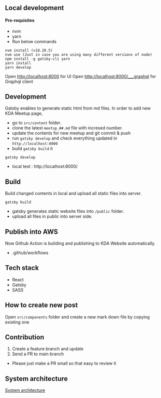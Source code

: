 ## Local development

#### Pre-requisites

-   nvm
-   yarn
-   Run below commands

```
nvm install (v18.20.5)
nvm use (Just in case you are using many different versions of node)
npm install -g gatsby-cli yarn
yarn install
yarn develop
```

Open [http://localhost:8000](http://localhost:8000) for UI
Open [http://localhost:8000/\_\_\_graphql](http://localhost:8000/___graphql) for Grqphql client

## Development

Gatsby enables to generate static html from md files.
In order to add new KDA Meetup page,

-   go to `src/content` folder.
-   clone the latest `meetup_##.md` file with incresed number.
-   update the contents for new meetup and git commit & push
-   run `gatsby develop` and check everything updated in `http://localhost:8000`
-   build `gatsby build` it

```
gatsby develop
```

-   local test : http://localhost:8000/

## Build

Build changed contents in local and upload all static files into server.

```
gatsby build
```

-   gatsby generates static website files into `/public` folder.
-   upload all files in public into server side.

## Publish into AWS

Now Github Action is building and publishing to KDA Website automatically.

-   .github/workflows

## Tech stack

-   React
-   Gatsby
-   SASS

## How to create new post

Open `src/components` folder and create a new mark down file by copying existing one

## Contribution

1. Create a feature branch and update
2. Send a PR to main branch

-   Please just make a PR small so that easy to review it

## System architecture

[System architecture](./architecture.md)
